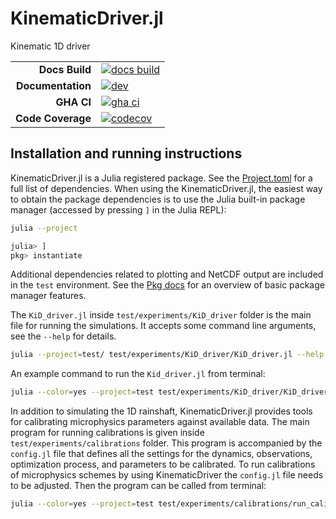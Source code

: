 # KinematicDriver.jl

Kinematic 1D driver

|||
|---------------------:|:----------------------------------------------|
| **Docs Build**       | [![docs build][docs-bld-img]][docs-bld-url]   |
| **Documentation**    | [![dev][docs-dev-img]][docs-dev-url]          |
| **GHA CI**           | [![gha ci][gha-ci-img]][gha-ci-url]           |
| **Code Coverage**    | [![codecov][codecov-img]][codecov-url]        |

[docs-bld-img]: https://github.com/CliMA/KinematicDriver.jl/actions/workflows/docs.yml/badge.svg
[docs-bld-url]: https://github.com/CliMA/KinematicDriver.jl/actions/workflows/docs.yml

[docs-dev-img]: https://img.shields.io/badge/docs-dev-blue.svg
[docs-dev-url]: https://CliMA.github.io/KinematicDriver.jl/dev/

[gha-ci-img]: https://github.com/CliMA/KinematicDriver.jl/actions/workflows/ci.yml/badge.svg
[gha-ci-url]: https://github.com/CliMA/KinematicDriver.jl/actions/workflows/ci.yml

[codecov-img]: https://codecov.io/gh/CliMA/KinematicDriver.jl/branch/main/graph/badge.svg
[codecov-url]: https://codecov.io/gh/CliMA/KinematicDriver.jl

## Installation and running instructions

KinematicDriver.jl is a Julia registered package.
See the [Project.toml](https://github.com/CliMA/CloudMicrophysics.jl/blob/main/Project.toml)
  for a full list of dependencies.
When using the KinematicDriver.jl,
  the easiest way to obtain the package dependencies
  is to use the Julia built-in package manager
  (accessed by pressing `]` in the Julia REPL):
```bash
julia --project

julia> ]
pkg> instantiate
```
Additional dependencies related to plotting and NetCDF output are
  included in the `test` environment.
See the [Pkg docs](https://docs.julialang.org/en/v1/stdlib/Pkg/)
  for an overview of basic package manager features.

The `KiD_driver.jl` inside `test/experiments/KiD_driver` folder is
  the main file for running the simulations.
It accepts some command line arguments,
  see the `--help` for details.
```bash
julia --project=test/ test/experiments/KiD_driver/KiD_driver.jl --help
```

An example command to run the `Kid_driver.jl` from terminal:
```bash
julia --color=yes --project=test test/experiments/KiD_driver/KiD_driver.jl --moisture_choice=NonEquilibriumMoisture --precipitation_choice=Precipitation1M
```

In addition to simulating the 1D rainshaft, KinematicDriver.jl provides tools for calibrating microphysics parameters against available data. The main program for running calibrations is given inside `test/experiments/calibrations` folder. This program is accompanied by the `config.jl` file that defines all the settings for the dynamics, observations, optimization process, and parameters to be calibrated. To run calibrations of microphysics schemes by using KinematicDriver the `config.jl` file needs to be adjusted. Then the program can be called from terminal:
```bash
julia --color=yes --project=test test/experiments/calibrations/run_calibrations.jl
```
